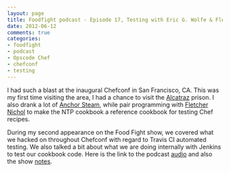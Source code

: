 ```yaml
---
layout: page
title: Foodfight podcast - Episode 17, Testing with Eric G. Wolfe & Fletcher Nichol
date: 2012-06-12
comments: true
categories:
- foodfight
- podcast 
- Opscode Chef
- chefconf
- testing
---
```


I had such a blast at the inaugural Chefconf in San Francisco, CA.  This was my first time visiting the area, I had a chance to visit the [Alcatraz](https://plus.google.com/112791157300091682319/posts/2Dr6BMnBqHH) prison.  I also drank a lot of [Anchor Steam](http://www.anchorbrewing.com/beer/anchor_steam), while pair programming with [Fletcher Nichol](http://twitter.com/#!fnichol) to make the NTP cookbook a reference cookbook for testing Chef recipes.

During my second appearance on the Food Fight show, we covered what we hacked on throughout Chefconf with regard to Travis CI automated testing.  We also talked a bit about what we are doing internally with Jenkins to test our cookbook code.  Here is the link to the podcast [audio](http://traffic.libsyn.com/foodfight/FoodFightShowEpisode17.mp3) and also the show [notes](http://foodfightshow.org/2012/06/episode-17-testing-with-eric-g-wolfe.html).
